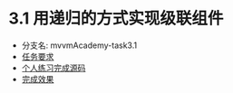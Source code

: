 # 3.1 用递归的方式实现级联组件

* 分支名: mvvmAcademy-task3.1
* [任务要求](http://ife.baidu.com/course/detail/id/15)
* [个人练习完成源码](https://github.com/cycdpoCodeLab/ife-course-2018/tree/mvvmAcademy-task3.1)
* [完成效果](https://cycdpocodelab.github.io/ife-course-2018/mvvmAcademy/task3.1/index.html)

